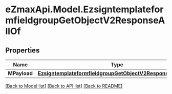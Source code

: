 
# eZmaxApi.Model.EzsigntemplateformfieldgroupGetObjectV2ResponseAllOf

## Properties

Name | Type | Description | Notes
------------ | ------------- | ------------- | -------------
**MPayload** | [**EzsigntemplateformfieldgroupGetObjectV2ResponseMPayload**](EzsigntemplateformfieldgroupGetObjectV2ResponseMPayload.md) |  | 

[[Back to Model list]](../README.md#documentation-for-models)
[[Back to API list]](../README.md#documentation-for-api-endpoints)
[[Back to README]](../README.md)

